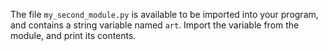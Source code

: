 The file `my_second_module.py` is available to be imported into your program, and contains a string variable named `art`. Import the variable from the module, and print its contents.